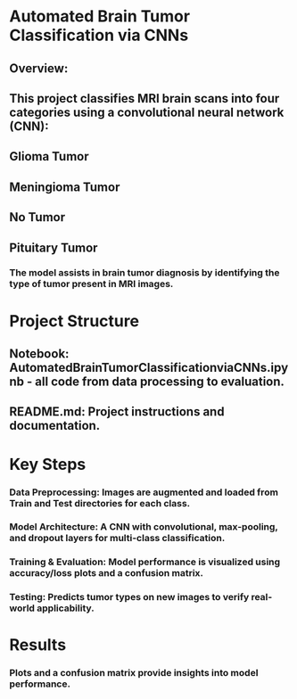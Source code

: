 # Automated Brain Tumor Classification via CNNs
## Overview:
## This project classifies MRI brain scans into four categories using a convolutional neural network (CNN):

## Glioma Tumor
## Meningioma Tumor
## No Tumor
## Pituitary Tumor
### The model assists in brain tumor diagnosis by identifying the type of tumor present in MRI images.

# Project Structure
## Notebook: AutomatedBrainTumorClassificationviaCNNs.ipynb - all code from data processing to evaluation.
## README.md: Project instructions and documentation.
# Key Steps
### Data Preprocessing: Images are augmented and loaded from Train and Test directories for each class.
### Model Architecture: A CNN with convolutional, max-pooling, and dropout layers for multi-class classification.
### Training & Evaluation: Model performance is visualized using accuracy/loss plots and a confusion matrix.
### Testing: Predicts tumor types on new images to verify real-world applicability.

# Results
### Plots and a confusion matrix provide insights into model performance.
